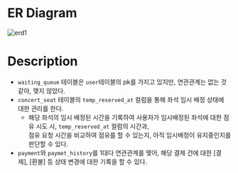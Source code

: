 # ER Diagram

![erd1](https://github.com/user-attachments/assets/411ddcad-a803-420c-984d-732d9a3d1c44)
<br/>

# Description
- `waiting_queue` 테이블은 `user`테이블의 pk를 가지고 있지만, 연관관계는 없는 것 같아, 맺지 않았다.
- `concert_seat` 테이블의 `temp_reserved_at` 컬럼을 통해 좌석 임시 배정 상태에 대한 관리를 한다.
  - 해당 좌석의 임시 배정된 시간을 기록하여 사용자가 임시배정된 좌석에 대한 점유 시도 시, `temp_reserved_at` 컬럼의 시간과,<br/>
    점유 요청 시간을 비교하여 점유를 할 수 있는지, 아직 임시배정이 유지중인지를 판단할 수 있다.
- `payment`와 `paymet_history`를 1대다 연관관계를 맺어, 해당 결제 건에 대한 [결제], [환불] 등 상태 변경에 대한 기록을 할 수 있다.